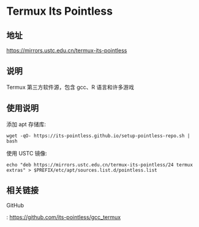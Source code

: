 # Termux Its Pointless

## 地址

<https://mirrors.ustc.edu.cn/termux-its-pointless>

## 说明

Termux 第三方软件源，包含 gcc、R 语言和许多游戏

## 使用说明

添加 apt 存储库:

    wget -qO- https://its-pointless.github.io/setup-pointless-repo.sh | bash

使用 USTC 镜像:

    echo "deb https://mirrors.ustc.edu.cn/termux-its-pointless/24 termux extras" > $PREFIX/etc/apt/sources.list.d/pointless.list

## 相关链接

GitHub

:   <https://github.com/its-pointless/gcc_termux>
